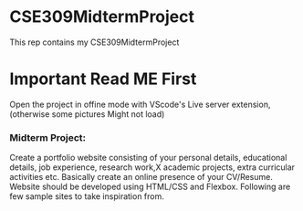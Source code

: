 # CSE309MidtermProject
This rep contains my CSE309MidtermProject
# Important Read ME First
Open the project in offine mode with VScode's Live server extension, (otherwise some pictures Might not load)
### Midterm Project:

Create a portfolio website consisting of your personal details,
 educational details, 
 job experience, 
 research work,X
 academic projects, 
 extra curricular activities etc. Basically create an online presence of your CV/Resume. Website should be developed using HTML/CSS and Flexbox. Following are few sample sites to take inspiration from. 
